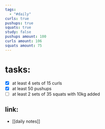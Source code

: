 ```yaml
---
tags:
  - "#daily"
curls: true
pushups: true
squats: true
study: false
pushups amount: 100
curls amount: 106
squats amount: 75
---
```

# tasks:
- [x] at least 4 sets of 15 curls 
- [x] at least 50 pushups
- [ ] at least 2 sets of 35 squats with 10kg added
## link: 
- [[daily notes]] 